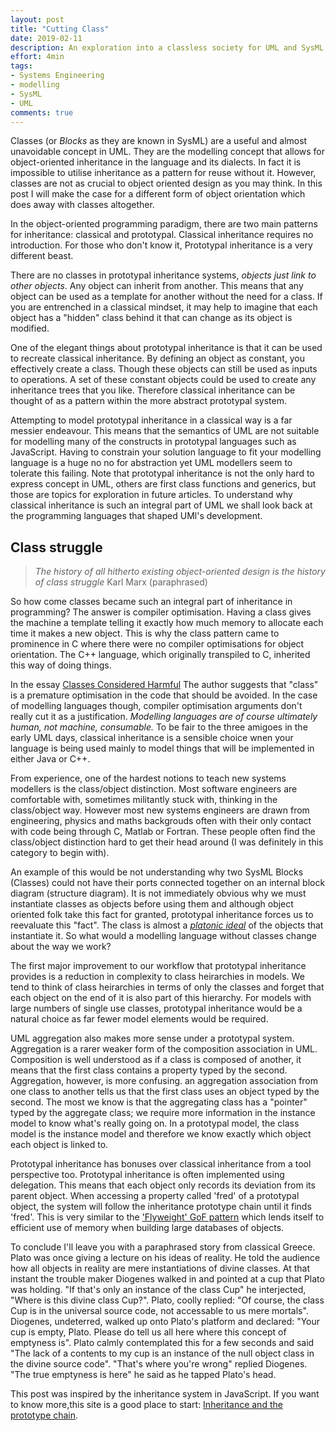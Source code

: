 ```yaml
---
layout: post
title: "Cutting Class"
date: 2019-02-11
description: An exploration into a classless society for UML and SysML modellers.
effort: 4min
tags:
- Systems Engineering
- modelling
- SysML
- UML
comments: true
---
```


Classes (or *Blocks* as they are known in SysML) are a useful and almost unavoidable concept in UML. They are the modelling concept that allows for object-oriented inheritance in the language and its dialects. In fact it is impossible to utilise inheritance as a pattern for reuse without it. However, classes are not as crucial to object oriented design as you may think. In this post I will make the case for a different form of object orientation which does away with classes altogether.

<!-- more -->

In the object-oriented programming paradigm, there are two main patterns for inheritance: classical and prototypal. Classical inheritance requires no introduction. For those who don't know it, Prototypal inheritance is a very different beast.

There are no classes in prototypal inheritance systems, *objects just link to other objects*. Any object can inherit from another. This means that any object can be used as a template for another without the need for a class. If you are entrenched in a classical mindset, it may help to imagine that each object has a "hidden" class behind it that can change as its object is modified.

One of the elegant things about prototypal inheritance is that it can be used to recreate classical inheritance. By defining an object as constant, you effectively create a class. Though these objects can still be used as inputs to operations. A set of these constant objects could be used to create any inheritance trees that you like. Therefore classical inheritance can be thought of as a pattern within the more abstract prototypal system.

Attempting to model prototypal inheritance in a classical way is a far messier endeavour. This means that the semantics of UML are not suitable for modelling many of the constructs in prototypal languages such as JavaScript. Having to constrain your solution language to fit your modelling language is a huge no no for abstraction yet UML modellers seem to tolerate this failing. Note that prototypal inheritance is not the only hard to express concept in UML, others are first class functions and generics, but those are topics for exploration in future articles. To understand why classical inheritance is such an integral part of UML we shall look back at the programming languages that shaped UMl's development.

## Class struggle

> *The history of all hitherto existing object-oriented design is the history of class struggle*
> Karl Marx (paraphrased)

So how come classes became such an integral part of inheritance in programming? The answer is compiler optimisation. Having a class gives the machine a template telling it exactly how much memory to allocate each time it makes a new object. This is why the class pattern came to prominence in C where there were no compiler optimisations for object orientation. The C++ language, which originally transpiled to C, inherited this way of doing things.

In the essay [Classes Considered Harmful](http://web.cecs.pdx.edu/~black/publications/ClassesHarmful.pdf) The author suggests that "class" is a premature optimisation in the code that should be avoided. In the case of modelling languages though, compiler optimisation arguments don't really cut it as a justification. *Modelling languages are of course ultimately human, not machine, consumable.* To be fair to the three amigoes in the early UML days, classical inheritance is a sensible choice wnen your language is being used mainly to model things that will be implemented in either Java or C++.

From experience, one of the hardest notions to teach new systems modellers is the class/object distinction. Most software engineers are comfortable with, sometimes militantly stuck with, thinking in the class/object way. However most new systems engineers are drawn from engineering, physics and maths backgrouds often with their only contact with code being through C, Matlab or Fortran. These people often find the class/object distinction hard to get their head around (I was definitely in this category to begin with).

An example of this would be not understanding why two SysML Blocks (Classes) could not have their ports connected together on an internal block diagram (structure diagram). It is not immediately obvious why we must instantiate classes as objects before using them and although object oriented folk take this fact for granted, prototypal inheritance forces us to reevaluate this "fact". The class is almost a [*platonic ideal*](https://en.wikipedia.org/wiki/Platonic_realism) of the objects that instantiate it. So what would a modelling language without classes change about the way we work?

The first major improvement to our workflow that prototypal inheritance provides is a reduction in complexity to class heirarchies in models. We tend to think of class heirarchies in terms of only the classes and forget that each object on the end of it is also part of this hierarchy. For models with large numbers of single use classes, prototypal inheritance would be a natural choice as far fewer model elements would be required.

UML aggregation also makes more sense under a prototypal system. Aggregation is a rarer weaker form of the composition association in UML. Composition is well understood as if a class is composed of another, it means that the first class contains a property typed by the second. Aggregation, however, is more confusing. an aggregation association from one class to another tells us that the first class uses an object typed by the second.  The most we know is that the aggregating class has a "pointer" typed by the aggregate class; we require more information in the instance model to know what's really going on. In a prototypal model, the class model is the instance model and therefore we know exactly which object each object is linked to.

Prototypal inheritance has bonuses over classical inheritance from a tool perspective too. Prototypal inheritance is often implemented using delegation. This means that each object only records its deviation from its parent object. When accessing a property called 'fred' of a prototypal object, the system will follow the inheritance prototype chain until it finds 'fred'. This is very similar to the ['Flyweight' GoF pattern](https://sourcemaking.com/design_patterns/flyweight) which lends itself to efficient use of memory when building large databases of objects.

To conclude I'll leave you with a paraphrased story from classical Greece. Plato was once giving a lecture on his ideas of reality. He told the audience how all objects in reality are mere instantiations of divine classes. At that instant the trouble maker Diogenes walked in and pointed at a cup that Plato was holding. "If that's only an instance of the class Cup" he interjected, "Where is this divine class Cup?". Plato, coolly replied: "Of course, the class Cup is in the universal source code, not accessable to us mere mortals". Diogenes, undeterred, walked up onto Plato's platform and declared: "Your cup is empty, Plato. Please do tell us all here where this concept of emptyness is". Plato calmly contemplated this for a few seconds and said "The lack of a contents to my cup is an instance of the null object class in the divine source code". "That's where you're wrong" replied Diogenes. "The true emptyness is here" he said as he tapped Plato's head.

This post was inspired by the inheritance system in JavaScript. If you want to know more,this site is a good place to start: [Inheritance and the prototype chain](https://developer.mozilla.org/en-US/docs/Web/JavaScript/Inheritance_and_the_prototype_chain).
